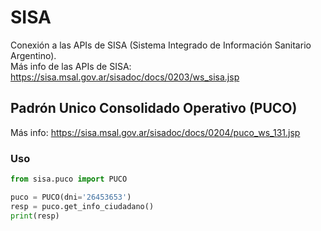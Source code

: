 # SISA
Conexión a las APIs de SISA (Sistema Integrado de Información Sanitario Argentino).  
Más info de las APIs de SISA: https://sisa.msal.gov.ar/sisadoc/docs/0203/ws_sisa.jsp  

## Padrón Unico Consolidado Operativo (PUCO)
Más info: https://sisa.msal.gov.ar/sisadoc/docs/0204/puco_ws_131.jsp  

### Uso

```python
from sisa.puco import PUCO

puco = PUCO(dni='26453653')
resp = puco.get_info_ciudadano()
print(resp)

```